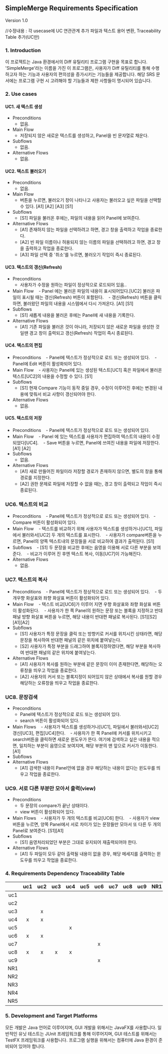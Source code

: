 ## SimpleMerge Requirements Specification
Version 1.0

//수정내용 : 각 usecase에 UC 연관관계 추가 파일과 텍스트 용어 변환, Traceability Table 추가(UC만)

### 1. Introduction
이 프로젝트는 Java 환경에서의 Diff 유틸리티 프로그램 구현을 목표로 합니다. 'SimpleMerge'라는 이름을 가진 이 프로그램은, 사용자가 Diff 유틸리티를 통해 수행하고자 하는 기능과 사용자의 편의성을 증가시키는 기능들을 제공합니다. 해당 SRS 문서에는 프로그램 구현 시 고려해야 할 기능들과 제한 사항들이 명시되어 있습니다.

### 2. Use cases
#### UC1. 새 텍스트 생성
- Preconditions
    - 없음.
- Main Flow
    - 저장되지 않은 새로운 텍스트를 생성하고, Panel을 빈 문자열로 채운다.
- Subflows
    - 없음.
- Alternative Flows
    - 없음.

#### UC2. 텍스트 불러오기
- Preconditions
    - 없음.
- Main Flow
    - 버튼을 누르면, 불러오기 창이 나타나고 사용자는 불러오고 싶은 파일을 선택할 수 있다. [A1] [A2] [A3] [S1]
- Subflows
    - [S1] 파일을 불러온 후에는, 파일의 내용을 읽어 Panel에 보여준다.
- Alternative Flows
    - [A1] 존재하지 않는 파일을 선택하려고 하면, 경고 창을 출력하고 작업을 종료한다.
    - [A2] 빈 파일 이름이나 허용되지 않는 이름의 파일을 선택하려고 하면, 경고 창을 출력하고 작업을 종료한다.
    - [A3] 파일 선택 중 '취소'를 누르면, 불러오기 작업이 즉시 종료된다.

#### UC3. 텍스트의 갱신(Refresh)
- Preconditions
    - 사용자가 수정을 원하는 파일이 정상적으로 로드되어 있음..
- Main Flow
    - Panel 에는 불러온 파일의 내용이 표시되어있다.[UC2] 불러온 파일이 표시될 때는 갱신(Refresh) 버튼이 포함된다.
    - 갱신(Refresh) 버튼을 클릭하면, 불러왔던 파일의 내용을 시스템에서 다시 가져온다. [A1] [S1]
- Subflows
    - [S1] 새롭게 내용을 불러온 후에는 Panel에 새 내용을 기록한다.
- Alternative Flows
    - [A1] 기존 파일을 불러온 것이 아니라, 저장되지 않은 새로운 파일을 생성한 것일땐 경고 창이 출력되고 갱신(Refresh) 작업이 즉시 종료된다.

#### UC4. 텍스트의 편집
- Preconditions
    - Panel에 텍스트가 정상적으로 로드 또는 생성되어 있다.
    - Panel에 Edit 버튼이 활성화되어 있다.
- Main Flow
    - 사용자는 Panel에 있는 생성된 텍스트[UC1] 혹은 파일에서 불러온 텍스트[UC2]의 내용을 수정할 수 있다. [S1]
- Subflows
    - [S1] 현재 Compare 기능이 동작 중일 경우, 수정이 이루어진 후에는 변경된 내용에 맞춰서 비교 사항이 갱신되어야 한다.
- Alternative Flows
    - 없음.

#### UC5. 텍스트의 저장
- Preconditions
    - Panel에 텍스트가 정상적으로 로드 또는 생성되어 있다.
- Main Flow
    - Panel 에 있는 텍스트를 사용자가 편집하여 텍스트의 내용이 수정되었다[UC4].
    - Save 버튼을 누르면, Panel에 쓰여진 내용을 파일에 저장한다. [A1] [A2]
- Subflows
    - 없음.
- Alternative Flows
    - [A1] 새로 만들어진 파일이라 저장할 경로가 존재하지 않으면, 별도의 창을 통해 경로를 지정한다.
    - [A2] 권한 문제로 파일에 저장할 수 없을 때는, 경고 창이 출력되고 작업이 즉시 종료된다.

### UC6. 텍스트의 비교
- Preconditions
    - Panel에 텍스트가 정상적으로 로드 또는 생성되어 있다.
    - Compare 버튼이 활성화되어 있다.
- Main Flow
    - 텍스트를 비교하기 위해 사용자가 텍스트를 생성하거나[UC1], 파일에서 불러와서[UC2] 두 개의 텍스트를 표시한다.
    - 사용자가 compare버튼을 누르면, Panel의 양쪽 텍스트내의 문장들을 서로 비교하여 결과가 출력된다. [S1]
- Subflows
    - [S1] 두 문장을 비교한 후에는 음영을 이용해 서로 다른 부분을 보여준다. 
    - 비교가 이루어 진 후엔 텍스트 복사, 이동[UC7]이 가능해진다.
- Alternative Flows
    - 없음.

### UC7. 텍스트의 복사
- Preconditions
    - Panel에 텍스트가 정상적으로 로드 또는 생성되어 있다.
    - 두개우향 화살표와 좌향 화살표 버튼이 활성화되어 있다. 
- Main Flow
    - 텍스트 비교[UC6]가 이루어 지면 우향 화살표와 좌향 화살표 버튼이 활성화된다.
    - 사용자가 한 쪽 Panel의 원하는 문장 또는 블록을 지정하고 반대 패널 방향 화살표 버튼을 누르면, 해당 내용이 반대편 패널로 복사된다. [S1][S2][A1][A2]
- Subflows
    - [S1] 사용자가 특정 문장을 클릭 또는 방향키로 커서를 위치시킨 상태라면, 해당 문장을 복사하여 반대편 패널의 같은 위치에 붙여넣는다.
    - [S2] 사용자가 특정 부분을 드래그하여 블록지정하였다면, 해당 부분을 복사하여 반대편 패널의 같은 위치에 붙여넣는다.
- Alternative Flows
    - [A1] 사용자가 복사를 원하는 부분에 같은 문장이 이미 존재한다면, 해당하는 오류창을 띄우고 작업을 종료한다.
    - [A2] 사용자의 커서 또는 블록지정이 되어있지 않은 상태에서 복사를 원할 경우 해당하는 오류창을 띄우고 작업을 종료한다.

### UC8. 문장검색
- Preconditions
    - Panel에 텍스트가 정상적으로 로드 또는 생성되어 있다.
    - search 버튼이 활성화되어 있다.
- Main Flows
    - 사용자가 텍스트를 생성하거나[UC1], 파일에서 불러와서[UC2] 갱신[UC3], 편집[UC4]한다.
    - 사용자가 한 쪽 Panel에 커서를 위치시키고 search버튼을 클릭하면 새로운 윈도우가 뜬다. 여기에 검색하고 싶은 내용을 적으면, 일치하는 부분이 음영으로 보여지며, 해당 부분의 맨 앞으로 커서가 이동한다. [A1]
- Subflows
- Alternative Flows
    - [A1] 검색한 내용이 Panel안에 없을 경우 해당하는 내용이 없다는 윈도우를 띄우고 작업을 종료한다.

### UC9. 서로 다른 부분만 모아서 출력(view)
- Preconditions
    - 두 문장의 compare가 끝난 상태이다.
    - view 버튼이 활성화되어 있다.
- Main Flows
    - 사용자가 두 개의 텍스트를 비교[UC6] 한다.
    - 사용자가 view 버튼을 누르면, 양쪽 Panel에서 서로 차이가 있는 문장들만 모아서 또 다른 두 개의 Panel로 보여준다. [S1][A1]
- Subflows
    - [S1] 음영처리되었던 부분은 그대로 유지되어 재출력되어야 한다.
- Alternative Flows
    - [A1] 두 파일이 모두 같아 출력될 내용이 없을 경우, 해당 메세지를 출력하는 윈도우를 띄우고 작업을 종료한다.

### 4. Requirements Dependency Traceability Table

|   |uc1|uc2|uc3|uc4|uc5|uc6|uc7|uc8|uc9|NR1|NR2|NR3|NR4|NR5|
|:-:|:-:|:-:|:-:|:-:|:-:|:-:|:-:|:-:|:-:|:-:|:-:|:-:|:-:|:-:|
|uc1|   |   |   |   |   |   |   |   |   |   |   |   |   |   |
|uc2|   |   |   |   |   |   |   |   |   |   |   |   |   |   |
|uc3|   | x |   |   |   |   |   |   |   |   |   |   |   |   |
|uc4| x | x |   |   |   |   |   |   |   |   |   |   |   |   |
|uc5|   |   |   | x |   |   |   |   |   |   |   |   |   |   |
|uc6| x | x |   |   |   |   |   |   |   |   |   |   |   |   |
|uc7|   |   |   |   |   | x |   |   |   |   |   |   |   |   |
|uc8| x | x | x | x |   |   |   |   |   |   |   |   |   |   |
|uc9|   |   |   |   |   | x |   |   |   |   |   |   |   |   |
|NR1|   |   |   |   |   |   |   |   |   |   |   |   |   |   |
|NR2|   |   |   |   |   |   |   |   |   |   |   |   |   |   |
|NR3|   |   |   |   |   |   |   |   |   |   |   |   |   |   |
|NR4|   |   |   |   |   |   |   |   |   |   |   |   |   |   |
|NR5|   |   |   |   |   |   |   |   |   |   |   |   |   |   |

### 5. Development and Target Platforms
모든 개발은 Java 언어로 이루어지며, GUI 개발을 위해서는 JavaFX를 사용합니다.
일반적인 유닛 테스트는 JUnit 프레임워크를 통해 이루어지며, GUI 테스트를 위해서는 TestFX 프레임워크를 사용합니다.
프로그램 실행을 위해서는 컴퓨터에 Java 환경이 준비되어 있어야 합니다.

